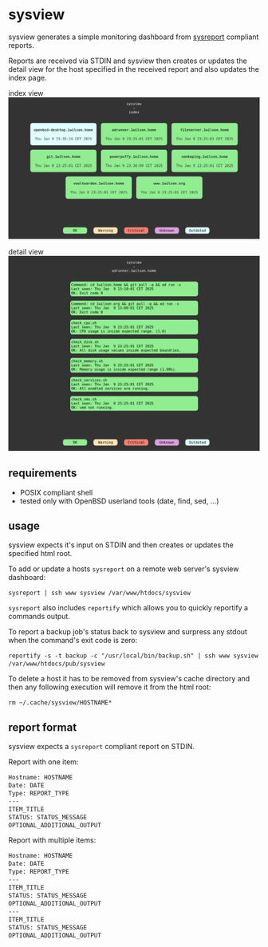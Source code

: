 # sysview

sysview generates a simple monitoring dashboard from
[sysreport](https://github.com/torarg/sysreport) compliant reports.

Reports are received via STDIN and sysview then creates or updates the detail
view for the host specified in the received report and also updates the
index page.

index view
![index view screenshot](screenshots/index.png)

detail view
![detail view screenshot](screenshots/detail.png)

## requirements
- POSIX compliant shell
- tested only with OpenBSD userland tools (date, find, sed, ...)


## usage
sysview expects it's input on STDIN and then creates or updates the
specified html root. 

To add or update a hosts ``sysreport`` on a remote
web server's sysview dashboard:
```
sysreport | ssh www sysview /var/www/htdocs/sysview
```

``sysreport`` also includes ``reportify`` which allows you to quickly
reportify a commands output. 

To report a backup job's status back to sysview and surpress any stdout
when the command's exit code is zero:
```
reportify -s -t backup -c "/usr/local/bin/backup.sh" | ssh www sysview /var/www/htdocs/pub/sysview
```

To delete a host it has to be removed from sysview's cache directory and then
any following execution will remove it from the html root:
```
rm ~/.cache/sysview/HOSTNAME*
```

## report format

sysview expects a ``sysreport`` compliant report on STDIN.

Report with one item:
```
Hostname: HOSTNAME
Date: DATE
Type: REPORT_TYPE
---
ITEM_TITLE
STATUS: STATUS_MESSAGE
OPTIONAL_ADDITIONAL_OUTPUT
```

Report with multiple items:
```
Hostname: HOSTNAME
Date: DATE
Type: REPORT_TYPE
---
ITEM_TITLE
STATUS: STATUS_MESSAGE
OPTIONAL_ADDITIONAL_OUTPUT
---
ITEM_TITLE
STATUS: STATUS_MESSAGE
OPTIONAL_ADDITIONAL_OUTPUT
```

